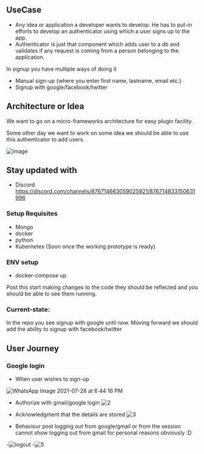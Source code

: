 ## UseCase
- Any idea or application a developer wants to develop. He has to put-in efforts to develop an authenticator using which a user signs up to the app. 
- Authenticator is just that component which adds user to a db and validates if any request is coming from a person belonging to the application.

In signup you have multiple ways of doing it
- Manual sign-up {where you enter first name, lastname, email etc.}
- Signup with google/facebook/twitter

## Architecture or Idea

We want to go on a micro-frameworks architecture for easy plugin facility.

Some other day we want to work on some idea we should be able to use this authenticator to add users.

![image](https://user-images.githubusercontent.com/15846947/128825120-878b0e01-3bcf-4004-9add-4c4d50c60d0d.png)

## Stay updated with

- Discord https://discord.com/channels/876714663059025921/876714833150631996

### Setup Requisites
 - Mongo
 - docker
 - python
 - Kubernetes (Soon once the working prototype is ready)

### ENV setup 
 - docker-compose up

Post this start making changes to the code they should be reflected and you should be able to see them running.

### Current-state: 
In the repo you see signup with google until now. Moving forward we should add the ability to signup with facebook/twitter

## User Journey
### Google login
 - When user wishes to sign-up

![WhatsApp Image 2021-07-28 at 6 44 16 PM](https://user-images.githubusercontent.com/15846947/127329000-12621164-ba6d-4775-bd40-8c9f4395ed59.jpeg)

- Authorize with gmail/google login
![2](https://user-images.githubusercontent.com/15846947/127329338-7e20218f-cccb-4059-817a-c27fdce6510d.jpeg)

- Acknowledgment that the details are stored
![3](https://user-images.githubusercontent.com/15846947/127329361-2b7d2e96-4a13-4245-b0db-1c6ead685195.jpeg)

- Behaviour post logging out from google/gmail or from the session
 cannot show logging out from gmail for personal reasons obviously :D
 
-![logout](https://user-images.githubusercontent.com/15846947/128707098-0c98a932-0bb9-4a51-ab6d-9d372677dc67.png)
-![5](https://user-images.githubusercontent.com/15846947/127329414-3f56d681-28b2-47a4-9277-eba437d419d5.jpeg)
